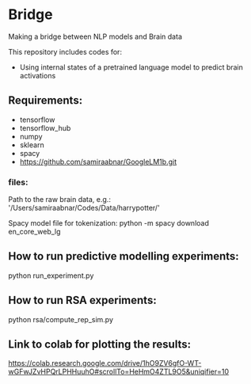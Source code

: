 # Bridge
Making a bridge between NLP models and Brain data

This repository includes codes for:
* Using internal states of a pretrained language model to predict brain activations


## Requirements:
* tensorflow
* tensorflow_hub
* numpy
* sklearn
* spacy
* https://github.com/samiraabnar/GoogleLM1b.git

### files:
Path to the raw brain data, e.g.: '/Users/samiraabnar/Codes/Data/harrypotter/'

Spacy model file for tokenization:
python -m spacy download en_core_web_lg

## How to run predictive modelling experiments:
python run_experiment.py

## How to run RSA experiments:
python rsa/compute_rep_sim.py

## Link to colab for plotting the results:
https://colab.research.google.com/drive/1hO9ZV6gfO-WT-wGFwJZvHPQrLPHHuuhO#scrollTo=HeHmO4ZTL9O5&uniqifier=10
